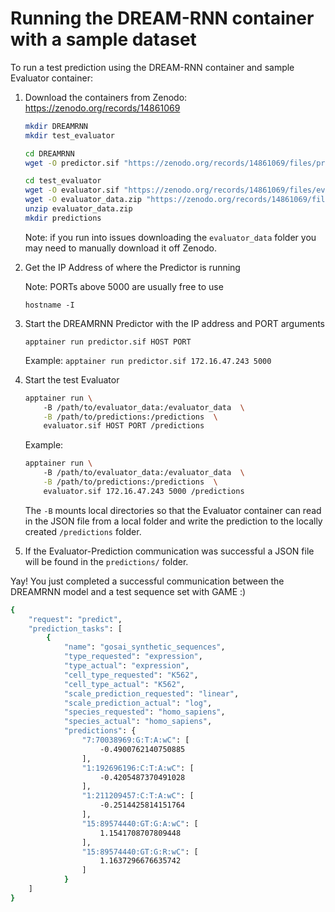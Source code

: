 # Running the DREAM-RNN container with a sample dataset

To run a test prediction using the DREAM-RNN container and sample Evaluator container:

1. Download the containers from Zenodo: <https://zenodo.org/records/14861069>

    ```bash
    mkdir DREAMRNN
    mkdir test_evaluator
    ```

    ```bash
    cd DREAMRNN
    wget -O predictor.sif "https://zenodo.org/records/14861069/files/predictor.sif?download=1"
    ```

    ``` bash
    cd test_evaluator
    wget -O evaluator.sif "https://zenodo.org/records/14861069/files/evaluator.sif?download=1"
    wget -O evaluator_data.zip "https://zenodo.org/records/14861069/files/evaluator_data.zip?download=1"
    unzip evaluator_data.zip
    mkdir predictions
    ```

    Note: if you run into issues downloading the `evaluator_data` folder you may need to manually download it off Zenodo.

2. Get the IP Address of where the Predictor is running

    Note: PORTs above 5000 are usually free to use

    `hostname -I`

3. Start the DREAMRNN Predictor with the IP address and PORT arguments

    `apptainer run predictor.sif HOST PORT`

    Example:
    `apptainer run predictor.sif 172.16.47.243 5000`

4. Start the test Evaluator

    ```bash
    apptainer run \ 
        -B /path/to/evaluator_data:/evaluator_data  \
        -B /path/to/predictions:/predictions  \
        evaluator.sif HOST PORT /predictions
    ```

    Example:

    ```bash
    apptainer run \ 
        -B /path/to/evaluator_data:/evaluator_data  \
        -B /path/to/predictions:/predictions  \
        evaluator.sif 172.16.47.243 5000 /predictions
    ```

    The `-B` mounts local directories so that the Evaluator container can read in the JSON file from a local folder and write the prediction to the locally created `/predictions` folder.

5. If the Evaluator-Prediction communication was successful a JSON file will be found in the `predictions/` folder.

Yay! You just completed a successful communication between the DREAMRNN model and a test sequence set with GAME :)

```bash
{
    "request": "predict",
    "prediction_tasks": [
        {
            "name": "gosai_synthetic_sequences",
            "type_requested": "expression",
            "type_actual": "expression",
            "cell_type_requested": "K562",
            "cell_type_actual": "K562",
            "scale_prediction_requested": "linear",
            "scale_prediction_actual": "log",
            "species_requested": "homo_sapiens",
            "species_actual": "homo_sapiens",
            "predictions": {
                "7:70038969:G:T:A:wC": [
                    -0.4900762140750885
                ],
                "1:192696196:C:T:A:wC": [
                    -0.4205487370491028
                ],
                "1:211209457:C:T:A:wC": [
                    -0.2514425814151764
                ],
                "15:89574440:GT:G:A:wC": [
                    1.1541708707809448
                ],
                "15:89574440:GT:G:R:wC": [
                    1.1637296676635742
                ]
            }
    ]
}
```
